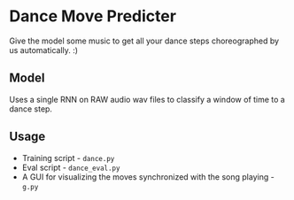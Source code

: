 # Dance Move Predicter

Give the model some music to get all your dance steps choreographed by us automatically. :)

## Model

Uses a single RNN on RAW audio wav files to classify a window of time to a dance step.

## Usage

* Training script - `dance.py`
* Eval script - `dance_eval.py`
* A GUI for visualizing the moves synchronized with the song playing - `g.py`